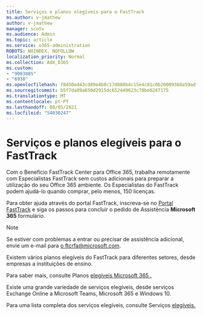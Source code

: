 ```yaml
---
title: Serviços e planos elegíveis para o FastTrack
ms.author: v-jmathew
author: v-jmathew
manager: scotv
ms.audience: Admin
ms.topic: article
ms.service: o365-administration
ROBOTS: NOINDEX, NOFOLLOW
localization_priority: Normal
ms.collection: Adm_O365
ms.custom:
- "9003885"
- "6938"
ms.openlocfilehash: f8450e443cd89e4b8c17d888b4c15e4c81c0b20009368a59adf0cd38f110c1f3
ms.sourcegitcommit: b5f7da89a650d2915dc652449623c78be6247175
ms.translationtype: MT
ms.contentlocale: pt-PT
ms.lasthandoff: 08/05/2021
ms.locfileid: "54030247"
---
```

# <a name="eligible-services-and-plans-for-fasttrack"></a>Serviços e planos elegíveis para o FastTrack

Com o Benefício FastTrack Center para Office 365, trabalha remotamente com Especialistas FastTrack sem custos adicionais para preparar a utilização do seu Office 365 ambiente. Os Especialistas do FastTrack podem ajudá-lo quando comprar, pelo menos, 150 licenças.

Para obter ajuda através do portal FastTrack, inscreva-se no [Portal FastTrack](https://go.microsoft.com/fwlink/?linkid=2125443) e siga os passos para concluir o pedido de Assistência **Microsoft 365** formulário.

> [!NOTE]
> Se estiver com problemas a entrar ou precisar de assistência adicional, envie um e-mail para [o ftcrfa@microsoft.com](mailto:ftcrfa@microsoft.com).

Existem vários planos elegíveis do FastTrack para diferentes setores, desde empresas a instituições de ensino.

Para saber mais, consulte Planos [elegíveis Microsoft 365 .](https://go.microsoft.com/fwlink/?linkid=2125459)

Existe uma grande variedade de serviços elegíveis, desde serviços Exchange Online a Microsoft Teams, Microsoft 365 e Windows 10.

Para uma lista completa dos serviços elegíveis, consulte Serviços [elegíveis.](https://go.microsoft.com/fwlink/?linkid=2125636)
